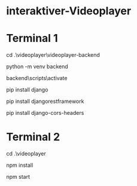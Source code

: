 # interaktiver-Videoplayer

# Terminal 1
cd .\videoplayer\videoplayer-backend

python -m venv backend

backend\scripts\activate

pip install django

pip install djangorestframework

pip install django-cors-headers


# Terminal 2
cd .\videoplayer

npm install

npm start
